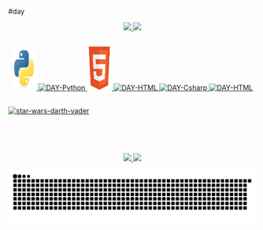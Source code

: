 #day
<div align="center">
  <a href="https://github.com/d4yane">
  <img height="150em" src="https://github-readme-stats.vercel.app/api?username=d4yane&show_icons=true&theme=tokyonight&include_all_commits=true&count_private=true"/>
  <img height="150em" src="https://github-readme-stats.vercel.app/api/top-langs/?username=d4yane&layout=compact&langs_count=7&theme=tokyonight"/>
</div>
  
  ##
  
<div align="center">
  <img height="90em" alt="DAY-Python" height="10" width="50" src="https://raw.githubusercontent.com/devicons/devicon/master/icons/python/python-original.svg">
  <img height="90em" alt="DAY-Python" height="10" width="50" src="https://icongr.am/devicon/mysql-original.svg?size=127&color=currentColor&colored=false.svg">
  <img height="90em" alt="DAY-HTML" height="10" width="50" src="https://raw.githubusercontent.com/devicons/devicon/master/icons/html5/html5-original.svg">
  <img height="90em" alt="DAY-HTML" height="10" width="50" src="https://icongr.am/devicon/c-original.svg?size=127&color=currentColor.svg">     
  <img height="90em" alt="DAY-Csharp" height="10" width="50" src="https://cdn.jsdelivr.net/gh/devicons/devicon/icons/cplusplus/cplusplus-original.svg">
  <img height="90em" alt="DAY-HTML" height="10" width="50"src="https://cdn.jsdelivr.net/gh/devicons/devicon/icons/figma/figma-original.svg">
</div>

##
  
![star-wars-darth-vader](https://user-images.githubusercontent.com/71047377/173170857-137a199c-1a4e-45ec-8fd6-c9f8fe163fb4.gif)
  
  
</div>
<div align="center">
  <img height="80em" a href="https://www.linkedin.com/in/dayane-ramos/" target="_blank"><img src="https://img.shields.io/badge/-LinkedIn-%230077B5?style=for-the-badge&logo=linkedin&logoColor=white" target="_blank"/>
  <img height="80em" a href = "mailto:d4yaneramos@gmail.com"><img src="https://img.shields.io/badge/-Gmail-%23333?style=for-the-badge&logo=gmail&logoColor=white" target="_blank"><//>
</div>
 
  
<div align="center">  
  
![Snake animation](https://github.com/d4yane/d4yane/blob/output/github-contribution-grid-snake.svg)
</div>



